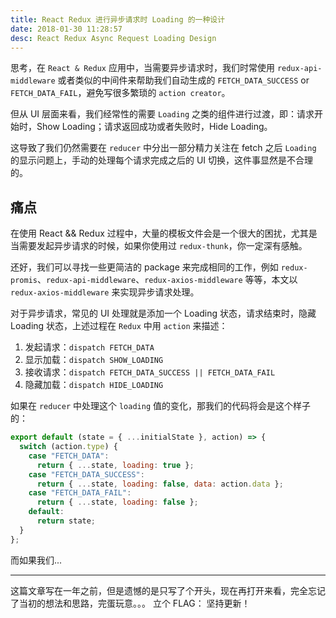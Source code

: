 ```yaml
---
title: React Redux 进行异步请求时 Loading 的一种设计
date: 2018-01-30 11:28:57
desc: React Redux Async Request Loading Design
---
```


思考，在 `React & Redux` 应用中，当需要异步请求时，我们时常使用 `redux-api-middleware` 或者类似的中间件来帮助我们自动生成的 `FETCH_DATA_SUCCESS` or `FETCH_DATA_FAIL`，避免写很多繁琐的 `action creator`。

但从 UI 层面来看，我们经常性的需要 `Loading` 之类的组件进行过渡，即：请求开始时，Show Loading；请求返回成功或者失败时，Hide Loading。

这导致了我们仍然需要在 `reducer` 中分出一部分精力关注在 fetch 之后 `Loading` 的显示问题上，手动的处理每个请求完成之后的 UI 切换，这件事显然是不合理的。

<!--more-->

## 痛点

在使用 React && Redux 过程中，大量的模板文件会是一个很大的困扰，尤其是当需要发起异步请求的时候，如果你使用过 `redux-thunk`，你一定深有感触。

还好，我们可以寻找一些更简洁的 package 来完成相同的工作，例如 `redux-promis`、`redux-api-middleware`、`redux-axios-middleware` 等等，本文以 `redux-axios-middleware` 来实现异步请求处理。

对于异步请求，常见的 UI 处理就是添加一个 Loading 状态，请求结束时，隐藏 Loading 状态，上述过程在 `Redux` 中用 `action` 来描述：

1. 发起请求：`dispatch FETCH_DATA`
2. 显示加载：`dispatch SHOW_LOADING`
3. 接收请求：`dispatch FETCH_DATA_SUCCESS || FETCH_DATA_FAIL`
4. 隐藏加载：`dispatch HIDE_LOADING`

如果在 `reducer` 中处理这个 `loading` 值的变化，那我们的代码将会是这个样子的：

```js
export default (state = { ...initialState }, action) => {
  switch (action.type) {
    case "FETCH_DATA":
      return { ...state, loading: true };
    case "FETCH_DATA_SUCCESS":
      return { ...state, loading: false, data: action.data };
    case "FETCH_DATA_FAIL":
      return { ...state, loading: false };
    default:
      return state;
  }
};
```

而如果我们...

---

这篇文章写在一年之前，但是遗憾的是只写了个开头，现在再打开来看，完全忘记了当初的想法和思路，完蛋玩意。。。
立个 FLAG： 坚持更新！
